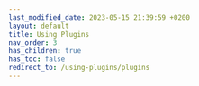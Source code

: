 ```yaml
---
last_modified_date: 2023-05-15 21:39:59 +0200
layout: default
title: Using Plugins
nav_order: 3
has_children: true
has_toc: false
redirect_to: /using-plugins/plugins
---
```

